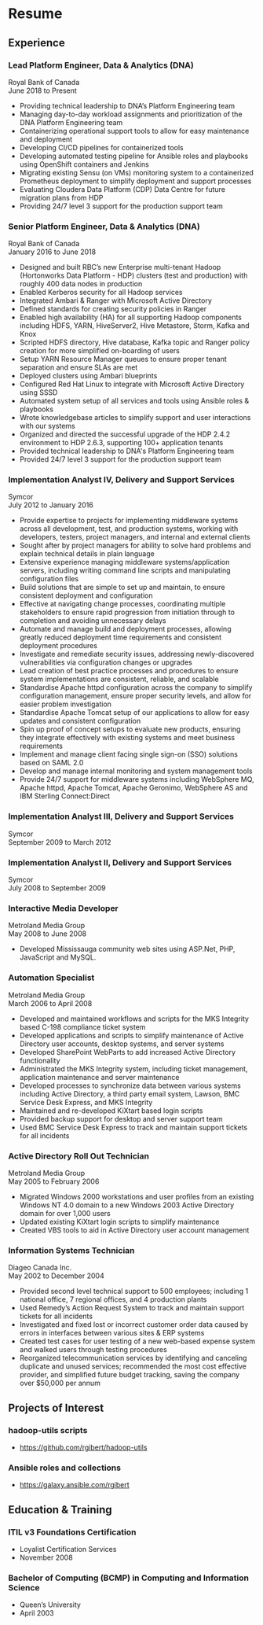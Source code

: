 # Resume

## Experience

### Lead Platform Engineer, Data & Analytics (DNA)
Royal Bank of Canada   
June 2018 to Present
 - Providing technical leadership to DNA’s Platform Engineering team
 - Managing day-to-day workload assignments and prioritization of the DNA Platform Engineering team
 - Containerizing operational support tools to allow for easy maintenance and deployment
 - Developing CI/CD pipelines for containerized tools
 - Developing automated testing pipeline for Ansible roles and playbooks using OpenShift containers and Jenkins
 - Migrating existing Sensu (on VMs) monitoring system to a containerized Prometheus deployment to simplify deployment and support processes
 - Evaluating Cloudera Data Platform (CDP) Data Centre for future migration plans from HDP
 - Providing 24/7 level 3 support for the production support team

### Senior Platform Engineer, Data & Analytics (DNA)
Royal Bank of Canada   
January 2016 to June 2018
 - Designed and built RBC’s new Enterprise multi-tenant Hadoop (Hortonworks Data Platform - HDP) clusters (test and production) with roughly 400 data nodes in production
 - Enabled Kerberos security for all Hadoop services
 - Integrated Ambari & Ranger with Microsoft Active Directory
 - Defined standards for creating security policies in Ranger
 - Enabled high availability (HA) for all supporting Hadoop components including HDFS, YARN, HiveServer2, Hive Metastore, Storm, Kafka and Knox
 - Scripted HDFS directory, Hive database, Kafka topic and Ranger policy creation for more simplified on-boarding of users
 - Setup YARN Resource Manager queues to ensure proper tenant separation and ensure SLAs are met
 - Deployed clusters using Ambari blueprints
 - Configured Red Hat Linux to integrate with Microsoft Active Directory using SSSD
 - Automated system setup of all services and tools using Ansible roles & playbooks
 - Wrote knowledgebase articles to simplify support and user interactions with our systems
 - Organized and directed the successful upgrade of the HDP 2.4.2 environment to HDP 2.6.3, supporting 100+ application tenants
 - Provided technical leadership to DNA's Platform Engineering team
 - Provided 24/7 level 3 support for the production support team

### Implementation Analyst IV, Delivery and Support Services
Symcor   
July 2012 to January 2016
 - Provide expertise to projects for implementing middleware systems across all development, test, and production systems, working with developers, testers, project managers, and internal and external clients
 - Sought after by project managers for ability to solve hard problems and explain technical details in plain language
 - Extensive experience managing middleware systems/application servers, including writing command line scripts and manipulating configuration files
 - Build solutions that are simple to set up and maintain, to ensure consistent deployment and configuration
 - Effective at navigating change processes, coordinating multiple stakeholders to ensure rapid progression from initiation through to completion and avoiding unnecessary delays
 - Automate and manage build and deployment processes, allowing greatly reduced deployment time requirements and consistent deployment procedures
 - Investigate and remediate security issues, addressing newly-discovered vulnerabilities via configuration changes or upgrades
 - Lead creation of best practice processes and procedures to ensure system implementations are consistent, reliable, and scalable
 - Standardise Apache httpd configuration across the company to simplify configuration management, ensure proper security levels, and allow for easier problem investigation
 - Standardise Apache Tomcat setup of our applications to allow for easy updates and consistent configuration
 - Spin up proof of concept setups to evaluate new products, ensuring they integrate effectively with existing systems and meet business requirements
 - Implement and manage client facing single sign-on (SSO) solutions based on SAML 2.0
 - Develop and manage internal monitoring and system management tools
 - Provide 24/7 support for middleware systems including WebSphere MQ, Apache httpd, Apache Tomcat, Apache Geronimo, WebSphere AS and IBM Sterling Connect:Direct

### Implementation Analyst III, Delivery and Support Services
Symcor   
September 2009 to March 2012

### Implementation Analyst II, Delivery and Support Services
Symcor   
July 2008 to September 2009

### Interactive Media Developer
Metroland Media Group   
May 2008 to June 2008
  - Developed Mississauga community web sites using ASP.Net, PHP, JavaScript and MySQL.

### Automation Specialist
Metroland Media Group   
March 2006 to April 2008
  - Developed and maintained workflows and scripts for the MKS Integrity based C-198 compliance ticket system
  - Developed applications and scripts to simplify maintenance of Active Directory user accounts, desktop systems, and server systems
  - Developed SharePoint WebParts to add increased Active Directory functionality
  - Administrated the MKS Integrity system, including ticket management, application maintenance and server maintenance
  - Developed processes to synchronize data between various systems including Active Directory, a third party email system, Lawson, BMC Service Desk Express, and MKS Integrity
  - Maintained and re-developed KiXtart based login scripts
  - Provided backup support for desktop and server support team
  - Used BMC Service Desk Express to track and maintain support tickets for all incidents

### Active Directory Roll Out Technician
Metroland Media Group   
May 2005 to February 2006
  - Migrated Windows 2000 workstations and user profiles from an existing Windows NT 4.0 domain to a new Windows 2003 Active Directory domain for over 1,000 users
  - Updated existing KiXtart login scripts to simplify maintenance
  - Created VBS tools to aid in Active Directory user account management

### Information Systems Technician
Diageo Canada Inc.   
May 2002 to December 2004
  - Provided second level technical support to 500 employees; including 1 national office, 7 regional offices, and 4 production plants
  - Used Remedy’s Action Request System to track and maintain support tickets for all incidents
  - Investigated and fixed lost or incorrect customer order data caused by errors in interfaces between various sites & ERP systems
  - Created test cases for user testing of a new web-based expense system and walked users through testing procedures
  - Reorganized telecommunication services by identifying and canceling duplicate and unused services; recommended the most cost effective provider, and simplified future budget tracking, saving the company over $50,000 per annum

## Projects of Interest

### hadoop-utils scripts
- https://github.com/rgibert/hadoop-utils

### Ansible roles and collections
- https://galaxy.ansible.com/rgibert

## Education & Training

### ITIL v3 Foundations Certification
 - Loyalist Certification Services
 - November 2008
 
### Bachelor of Computing (BCMP) in Computing and Information Science
  - Queen’s University
  - April 2003
